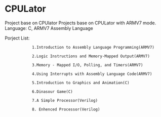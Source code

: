 # CPULator
Project base on CPUlator 
  Projects base on CPULator with ARMV7 mode.
  Language: C, ARMV7 Assembly Language
  
  Porject List: 
  
                1.Introduction to Assembly Language Programming(ARMV7)
                
                2.Logic Instructions and Memory-Mapped Output(ARMV7)
                
                3.Memory - Mapped I/O, Polling, and Timers(ARMV7)
                
                4.Using Interrupts with Assembly Language Code(ARMV7)
                
                5.Introduction to Graphics and Animation(C)
                
                6.Dinasour Game(C)
                
                7.A Simple Processor(Verilog)
                
                8. Enhenced Processor(Verilog)
                
                
